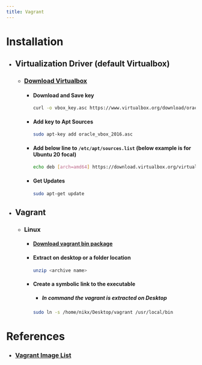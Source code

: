 ```yaml
---
title: Vagrant
---
```


# Installation
- ## Virtualization Driver (default Virtualbox)
  - ### [Download Virtualbox](https://www.virtualbox.org/wiki/Linux_Downloads)
	- #### Download and Save key
	  ```bash
	  curl -o vbox_key.asc https://www.virtualbox.org/download/oracle_vbox_2016.asc 	
	  ```
	- #### Add key to Apt Sources
	  ```bash
	  sudo apt-key add oracle_vbox_2016.asc 	
	  ```
	- #### Add below line to `/etc/apt/sources.list` (below example is for Ubuntu 20 focal)
	  ```bash
      echo deb [arch=amd64] https://download.virtualbox.org/virtualbox/debian focal contrib | sudo tee -a /etc/apt/sources.list
      ``` 
	- #### Get Updates
	  ```bash
      sudo apt-get update
      ``` 
- ## Vagrant
	- ### Linux
		- #### [Download vagrant bin package](https://www.vagrantup.com/downloads)
	    - #### Extract on desktop or a folder location
	      ```bash
	      unzip <archive name>
	      ```
		- #### Create a symbolic link to the executable
		  - ##### In command the vagrant is extracted on Desktop
		  ```bash
	      sudo ln -s /home/nikx/Desktop/vagrant /usr/local/bin
	      ```  

# References
- ### [Vagrant Image List](https://app.vagrantup.com/boxes/search)
